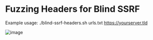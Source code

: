# Fuzzing Headers for Blind SSRF

Example usage: ./blind-ssrf-headers.sh urls.txt https://yourserver.tld

![image](https://user-images.githubusercontent.com/80685782/178122957-499c0841-e89e-4bcf-b7d1-0468d9516b9a.png)

